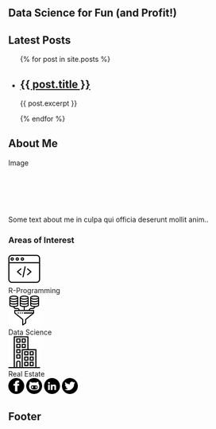 <div class="header">
  <h2>Data Science for Fun (and Profit!)</h2>
</div>

<div class="row">
  <div class="leftcolumn">
    <div class="card">
      <h2>Latest Posts</h2>
       <ul>
        {% for post in site.posts %}
          <li>
           <h2><a href="{{ post.url }}">{{ post.title }}</a></h2>
           <p>{{ post.excerpt }}</p>
           </li>
            {% endfor %}
        </ul>
    </div>

  </div>
  <div class="rightcolumn">
    <div class="card">
      <h2>About Me</h2>
      <div class="fakeimg" style="height:100px;">Image</div>
      <p>Some text about me in culpa qui officia deserunt mollit anim..</p>
    </div>
    <div class="card">
      <h3>Areas of Interest</h3>
      <a href="/R-Programming"><img src="/assets/img/web-programming.svg" style="width:64px;height:64px;"><a><br>
      R-Programming<br>
      <a href="/Data-Science"><img src="/assets/img/data-mining.svg" style="width:64px;height:64px;"><a><br>
      Data Science<br>
      <a href="/Real-Estate"><img src="/assets/img/building.svg" style="width:64px;height:64px;"><a><br>
      Real Estate<br>
    </div>
    <div class="card">
      <a href="https://facebook.com/jstoetz"><img src="/assets/img/hollow-cut-facebook.svg" style="width:32px;height:32px;"><a>
      <a href="https://github.com/jstoetz"><img src="/assets/img/hollow-cut-github.svg" style="width:32px;height:32px;"><a>
      <a href="https://www.linkedin.com/in/jstoetz/"><img src="/assets/img/hollow-cut-linkedin.svg" style="width:32px;height:32px;"><a>
      <a href="https://twitter.com/jstoetz"><img src="/assets/img/hollow-cut-twitter.svg" style="width:32px;height:32px;"><a>
    </div>
  </div>
</div>

<div class="footer">
  <h2>Footer</h2>
</div>
